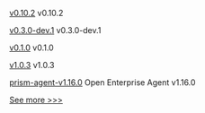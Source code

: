 
[v0.10.2](https://github.com/hyperledger/aries-acapy-docs/releases/tag/v0.10.2) v0.10.2

[v0.3.0-dev.1](https://github.com/hyperledger/aries-askar/releases/tag/v0.3.0-dev.1) v0.3.0-dev.1

[v0.1.0](https://github.com/hyperledger/firefly-tezosconnect/releases/tag/v0.1.0) v0.1.0

[v1.0.3](https://github.com/hyperledger/indy-shared-rs/releases/tag/v1.0.3) v1.0.3

[prism-agent-v1.16.0](https://github.com/hyperledger-labs/open-enterprise-agent/releases/tag/prism-agent-v1.16.0) Open Enterprise Agent v1.16.0


[See more >>>](https://start-here.hyperledger.org/releases)
